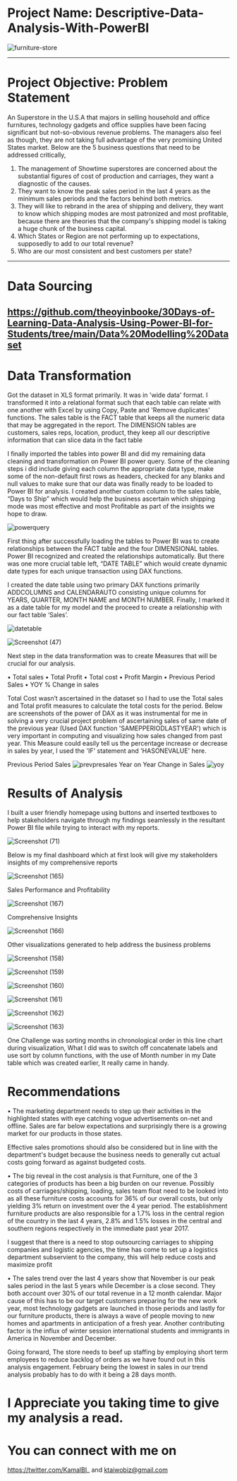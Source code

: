 # Project Name: Descriptive-Data-Analysis-With-PowerBI

![furniture-store](https://user-images.githubusercontent.com/108130729/181108393-45e9ff2d-0f77-4153-abd0-2c4acbc8a8d5.jpg)

----
# Project Objective: Problem Statement
An Superstore in the U.S.A that majors in selling household and office furnitures, technology gadgets and office supplies have been facing significant but not-so-obvious revenue problems. The managers also feel as though, they are not taking full advantage of the very promising United States market.
Below are the 5 business questions that need to be addressed critically,
1. The management of Showtime superstores are concerned about the substantial figures of cost of production and carriages, they want a diagnostic of the causes.
2. They want to know the peak sales period in the last 4 years as the minimum sales periods and the factors behind both metrics.
3. They will like to rebrand in the area of shipping and delivery, they want to know which shipping modes are most patronized and most profitable, because there are theories that the company's shipping model is taking a huge chunk of the business capital.
4. Which States or Region are not performing up to expectations, supposedly to add to our total revenue?
5. Who are our most consistent and best customers per state?
----
# Data Sourcing
https://github.com/theoyinbooke/30Days-of-Learning-Data-Analysis-Using-Power-BI-for-Students/tree/main/Data%20Modelling%20Dataset
----
# Data Transformation
Got the dataset in XLS format primarily. It was in 'wide data' format.
I transformed it into a relational format such that each table can relate with one another with Excel by using Copy, Paste and 'Remove duplicates' functions. 
The sales table is the FACT table that keeps all the numeric data that may be aggregated in the report. 
The DIMENSION tables are customers, sales reps, location, product, they keep all our descriptive information that can slice data in the fact table

I finally imported the tables into power BI and did my remaining data cleaning and transformation on Power BI power query. Some of the cleaning steps i did include giving each column the appropriate data type, make some of the non-default first rows as headers, checked for any blanks and null values to make sure that our data was finally ready to be loaded to Power BI for analysis. 
I created another custom column to the sales table, “Days to Ship” which would help the business ascertain which shipping mode was most effective and most Profitable as part of the insights we hope to draw.

![powerquery](https://user-images.githubusercontent.com/108130729/180669669-b7417e5f-14ac-4e5e-9a86-5a32908d7e89.png)

First thing after successfully loading the tables to Power BI was to create relationships between the FACT table and the four DIMENSIONAL tables. Power BI recognized and created the relationships automatically. But there was one more crucial table left, 
“DATE TABLE” which would create dynamic date types for each unique transaction using DAX functions.

I created the date table using two primary DAX functions primarily ADDCOLUMNS and CALENDARAUTO consisting unique columns for YEARS, QUARTER, MONTH NAME and MONTH NUMBER.
Finally, I marked it as a date table for my model and the proceed to create a relationship with our fact table ‘Sales’.

![datetable](https://user-images.githubusercontent.com/108130729/180670285-b7389b7a-5fba-4ac0-9f91-dd2ef70a3092.png)

![Screenshot (47)](https://user-images.githubusercontent.com/108130729/180670296-fa7c034a-5980-44b1-8273-2a9b42192252.png)

Next step in the data transformation was to create Measures that will be crucial for our analysis.

•	Total sales 
•	Total Profit
•	Total cost
•	Profit Margin
•	Previous Period Sales
•	YOY % Change in sales

Total Cost wasn’t ascertained in the dataset so I had to use the Total sales and Total profit measures to calculate the total costs for the period.
Below are screenshots of the power of DAX as it was instrumental for me in solving a very crucial project problem of ascertaining sales of same date of the previous year (Used DAX function 'SAMEPPERIODLASTYEAR') which is very important in computing and visualizing how sales changed from past year. This Measure could easily tell us the percentage increase or decrease in sales by year, I used the 'IF' statement and 'HASONEVALUE' here.

Previous Period Sales
![prevpresales](https://user-images.githubusercontent.com/108130729/180670743-9f7b7d16-99e7-45a0-a175-b89c4393913e.png)
Year on Year Change in Sales
![yoy](https://user-images.githubusercontent.com/108130729/180670754-6278a576-7981-4073-b738-3f5f7e96f3fa.png)

# Results of Analysis
I built a user friendly homepage using buttons and inserted textboxes to help stakeholders navigate through my findings seamlessly in the resultant Power BI file while trying to interact with my reports.

![Screenshot (71)](https://user-images.githubusercontent.com/108130729/181114638-2fb4bf6e-2838-447e-8e82-cc7917062e74.png)

Below is my final dashboard which at first look will give my stakeholders insights of my comprehensive reports

![Screenshot (165)](https://user-images.githubusercontent.com/108130729/201121051-a9c4eb91-9cfb-4f31-bdcb-fcd7f2b3fb8c.png)

Sales Performance and Profitability

![Screenshot (167)](https://user-images.githubusercontent.com/108130729/201130859-0611db7c-8577-40df-86be-78f3268e5c28.png)

Comprehensive Insights

![Screenshot (166)](https://user-images.githubusercontent.com/108130729/201131004-2f2eab31-aba1-442c-a8ba-1abd73daf7ba.png)

Other visualizations generated to help address the business problems

![Screenshot (158)](https://user-images.githubusercontent.com/108130729/201121417-907f25db-1d01-465c-9570-69ef5c18e303.png)

![Screenshot (159)](https://user-images.githubusercontent.com/108130729/201121433-662df099-2eb4-49dd-b238-819ea9e7e6d4.png)

![Screenshot (160)](https://user-images.githubusercontent.com/108130729/201121485-d96a66f9-5184-4622-8178-acf74729bbdb.png)

![Screenshot (161)](https://user-images.githubusercontent.com/108130729/201121591-104c6dee-682a-4789-9df5-3a3258c1cf35.png)

![Screenshot (162)](https://user-images.githubusercontent.com/108130729/201121630-dca6fe25-ba78-46d4-83ae-e874730219e5.png)

![Screenshot (163)](https://user-images.githubusercontent.com/108130729/201121703-fd727aa2-062d-402b-8820-c86496b3a962.png)

One Challenge was sorting months in chronological order in this line chart during visualization, What I did was to switch off concatenate labels and use sort by column functions, with the use of Month number in my Date table which was created earlier, It really came in handy.

# Recommendations

•	The marketing department needs to step up their activities in the highlighted states with eye catching vogue advertisements on-net and offline. Sales are far below expectations and surprisingly there is a growing market for our products in those states.

Effective sales promotions should also be considered but in line with the department's budget because the business needs to generally cut actual costs going forward as against budgeted costs.


•	The big reveal in the cost analysis is that Furniture, one of the 3 categories of products has been a big burden on our revenue. Possibly costs of carriages/shipping, loading, sales team float need to be looked into as all these furniture costs accounts for 36% of our overall costs, but only yielding 3% return on investment over the 4 year period.
The establishment furniture products are also responsible for a 1.7% loss in the central region of the country in the last 4 years, 2.8% and 1.5% losses in the central and southern regions respectively in the immediate past year 2017. 

I suggest that there is a need to stop outsourcing carriages to shipping companies and logistic agencies, the time has come to set up a logistics department subservient to the company, this will help reduce costs and maximize profit 


•	The sales trend over the last 4 years show that November is our peak sales period in the last 5 years while December is a close second. They both account over 30% of our total revenue in a 12 month calendar. Major cause of this has to be our target customers preparing for the new work year, most technology gadgets are launched in those periods and lastly for our furniture products, there is always a wave of people moving to new homes and apartments in anticipation of a fresh year. Another contributing factor is the influx of winter session international students and immigrants in America in November and December.

Going forward, The store needs to beef up staffing by employing short term employees to reduce backlog of orders as we have found out in this analysis engagement.
February being the lowest in sales in our trend analysis probably has to do with it being a 28 days month.

# I Appreciate you taking time to give my analysis a read.

# You can connect with me on
https://twitter.com/KamalBI_ and ktaiwobiz@gmail.com
